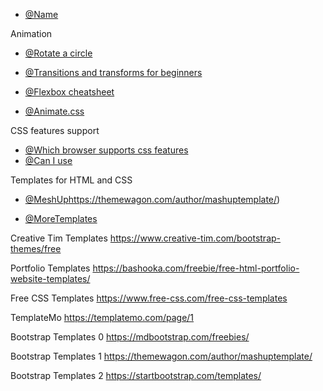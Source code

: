 - [@Name](URL) 


Animation

- [@Rotate a circle](https://dev.to/benjithorpe/rotate-a-circle-with-css-1dp6)

- [@Transitions and transforms for beginners](https://thoughtbot.com/blog/transitions-and-transforms)

- [@Flexbox cheatsheet](https://darekkay.com/flexbox-cheatsheet/)

- [@Animate.css](https://animate.style/) 

  


CSS features support
- [@Which browser supports css features](https://www.w3schools.com/cssref/css3_browsersupport.php)
- [@Can I use](https://caniuse.com/?search=foreach)


Templates for HTML and CSS
- [@MeshUp](https://themewagon.com/author/mashuptemplate/)https://themewagon.com/author/mashuptemplate/)

- [@MoreTemplates](https://html5up.net/) 


Creative Tim Templates  https://www.creative-tim.com/bootstrap-themes/free

Portfolio Templates https://bashooka.com/freebie/free-html-portfolio-website-templates/

Free CSS Templates https://www.free-css.com/free-css-templates

TemplateMo https://templatemo.com/page/1

Bootstrap Templates 0 https://mdbootstrap.com/freebies/
 
Bootstrap Templates 1  https://themewagon.com/author/mashuptemplate/

Bootstrap Templates 2  https://startbootstrap.com/templates/
